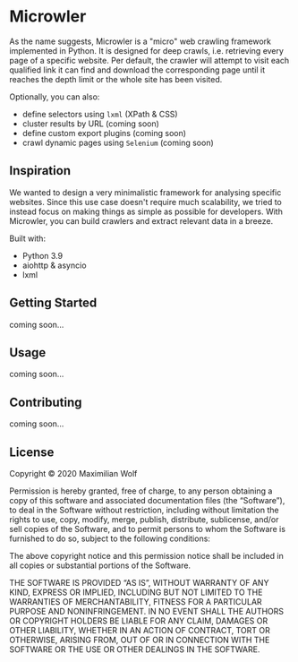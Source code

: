 # Microwler
As the name suggests, Microwler is a "micro" web crawling framework implemented in Python. It is designed for
deep crawls, i.e. retrieving every page of a specific website. Per default, the crawler will attempt
to visit each qualified link it can find and download the corresponding page until it reaches the depth limit or
the whole site has been visited.

Optionally, you can also:
- define selectors using `lxml` (XPath & CSS)
- cluster results by URL (coming soon)
- define custom export plugins (coming soon)
- crawl dynamic pages using `Selenium` (coming soon)

## Inspiration
We wanted to design a very minimalistic framework for analysing specific websites. Since this use case
doesn't require much scalability, we tried to instead focus on making things as simple as possible for developers.
With Microwler, you can build crawlers and extract relevant data in a breeze.

Built with:
- Python 3.9
- aiohttp & asyncio
- lxml

## Getting Started
coming soon...

## Usage
coming soon...

## Contributing
coming soon...


## License

Copyright © 2020 Maximilian Wolf

Permission is hereby granted, free of charge, to any person obtaining a copy of this software and associated documentation files (the “Software”), to deal in the Software without restriction, including without limitation the rights to use, copy, modify, merge, publish, distribute, sublicense, and/or sell copies of the Software, and to permit persons to whom the Software is furnished to do so, subject to the following conditions:

The above copyright notice and this permission notice shall be included in all copies or substantial portions of the Software.

THE SOFTWARE IS PROVIDED “AS IS”, WITHOUT WARRANTY OF ANY KIND, EXPRESS OR IMPLIED, INCLUDING BUT NOT LIMITED TO THE WARRANTIES OF MERCHANTABILITY, FITNESS FOR A PARTICULAR PURPOSE AND NONINFRINGEMENT. IN NO EVENT SHALL THE AUTHORS OR COPYRIGHT HOLDERS BE LIABLE FOR ANY CLAIM, DAMAGES OR OTHER LIABILITY, WHETHER IN AN ACTION OF CONTRACT, TORT OR OTHERWISE, ARISING FROM, OUT OF OR IN CONNECTION WITH THE SOFTWARE OR THE USE OR OTHER DEALINGS IN THE SOFTWARE.